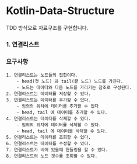 # Kotlin-Data-Structure
TDD 방식으로 자료구조를 구현합니다. 


### 1. 연결리스트   
### 요구사항 
```angular2html
1. 연결리스트는 노드들의 집합이다.
    - head(첫 노드) 와 tail(끝 노드) 노드를 가진다.
    - 노드는 데이터와 다음 노드를 가리키는 참조로 구성된다.
2. 연결리스트는 데이터를 저장할 수 있다.
3. 연결리스트는 데이터를 추가할 수 있다.
    - 임의의 위치에 데이터를 추가할 수 있다 
    - head, tail 에 데이터를 추가할 수 있다.
4. 연결리스트는 데이터를 삭제할 수 있다.
    - 임의의 위치에 데이터를 삭제할 수 있다.
    - head, tail 에 데이터를 삭제할 수 있다.
5. 연결리스트는 데이터를 조회할 수 있다.
6. 연결리스트는 데이터를 수정할 수 있다.
7. 연결리스트가 비어 있을때 핸들링을 할 수 있다.
8. 연결리스트의 노드 갯수를 조회할 수 있다.
```
